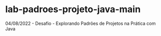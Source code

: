 # lab-padroes-projeto-java-main

04/08/2022 - Desafio - Explorando Padrões de Projetos na Prática com Java
